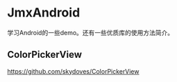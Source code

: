 # JmxAndroid
学习Android的一些demo。还有一些优质库的使用方法简介。
## ColorPickerView
https://github.com/skydoves/ColorPickerView
